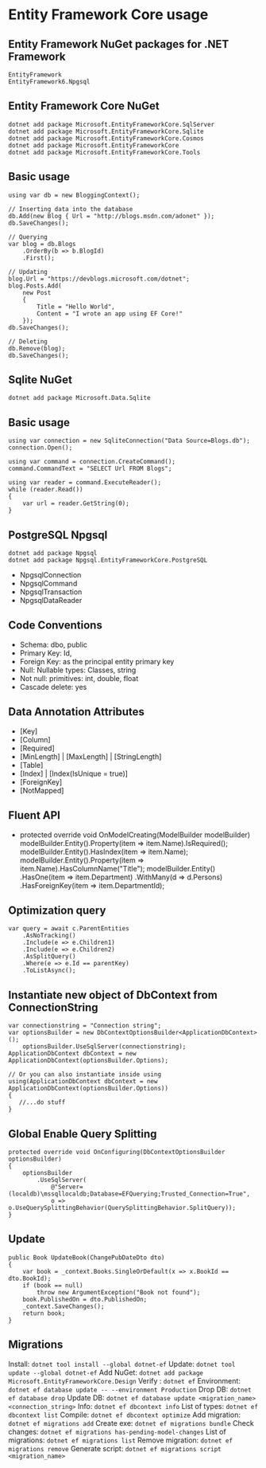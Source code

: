 # Entity Framework Core usage

## Entity Framework NuGet packages for .NET Framework
```
EntityFramework
EntityFramework6.Npgsql
```

## Entity Framework Core NuGet
```
dotnet add package Microsoft.EntityFrameworkCore.SqlServer
dotnet add package Microsoft.EntityFrameworkCore.Sqlite
dotnet add package Microsoft.EntityFrameworkCore.Cosmos
dotnet add package Microsoft.EntityFrameworkCore
dotnet add package Microsoft.EntityFrameworkCore.Tools
```

## Basic usage
```
using var db = new BloggingContext();

// Inserting data into the database
db.Add(new Blog { Url = "http://blogs.msdn.com/adonet" });
db.SaveChanges();

// Querying
var blog = db.Blogs
    .OrderBy(b => b.BlogId)
    .First();

// Updating
blog.Url = "https://devblogs.microsoft.com/dotnet";
blog.Posts.Add(
    new Post
    {
        Title = "Hello World",
        Content = "I wrote an app using EF Core!"
    });
db.SaveChanges();

// Deleting
db.Remove(blog);
db.SaveChanges();
```

## Sqlite NuGet
```
dotnet add package Microsoft.Data.Sqlite
```

## Basic usage
```
using var connection = new SqliteConnection("Data Source=Blogs.db");
connection.Open();

using var command = connection.CreateCommand();
command.CommandText = "SELECT Url FROM Blogs";

using var reader = command.ExecuteReader();
while (reader.Read())
{
    var url = reader.GetString(0);
}
```

## PostgreSQL Npgsql
```
dotnet add package Npgsql
dotnet add package Npgsql.EntityFrameworkCore.PostgreSQL
```
- NpgsqlConnection
- NpgsqlCommand
- NpgsqlTransaction
- NpgsqlDataReader

## Code Conventions
- Schema: dbo, public
- Primary Key: Id, <EntityClassId>
- Foreign Key: as the principal entity primary key
- Null: Nullable types: Classes, string
- Not null: primitives: int, double, float
- Cascade delete: yes

## Data Annotation Attributes
- [Key]
- [Column]
- [Required]
- [MinLength] | [MaxLength] | [StringLength]
- [Table]
- [Index] | [Index(IsUnique = true)]
- [ForeignKey]
- [NotMapped]

## Fluent API
- protected override void OnModelCreating(ModelBuilder modelBuilder)
modelBuilder.Entity<PlSqlTablePerson>().Property(item => item.Name).IsRequired();
modelBuilder.Entity<PlSqlTablePerson>().HasIndex(item => item.Name);
modelBuilder.Entity<PlSqlTableDepartment>().Property(item => item.Name).HasColumnName("Title");
modelBuilder.Entity<PlSqlTablePerson>()
	.HasOne<PlSqlTableDepartment>(item => item.Department)
	.WithMany(d => d.Persons)
	.HasForeignKey(item => item.DepartmentId);

## Optimization query
```
var query = await c.ParentEntities
	.AsNoTracking()
	.Include(e => e.Children1)
	.Include(e => e.Children2)
	.AsSplitQuery()
	.Where(e => e.Id == parentKey)
	.ToListAsync();
```

## Instantiate new object of DbContext from ConnectionString
```
var connectionstring = "Connection string";
var optionsBuilder = new DbContextOptionsBuilder<ApplicationDbContext>();
    optionsBuilder.UseSqlServer(connectionstring);
ApplicationDbContext dbContext = new ApplicationDbContext(optionsBuilder.Options);

// Or you can also instantiate inside using
using(ApplicationDbContext dbContext = new ApplicationDbContext(optionsBuilder.Options))
{
   //...do stuff
}
```

## Global Enable Query Splitting
```
protected override void OnConfiguring(DbContextOptionsBuilder optionsBuilder)
{
    optionsBuilder
        .UseSqlServer(
            @"Server=(localdb)\mssqllocaldb;Database=EFQuerying;Trusted_Connection=True",
            o => o.UseQuerySplittingBehavior(QuerySplittingBehavior.SplitQuery));
}
```

## Update
```
public Book UpdateBook(ChangePubDateDto dto)
{
    var book = _context.Books.SingleOrDefault(x => x.BookId == dto.BookId);
    if (book == null)
        throw new ArgumentException("Book not found");
    book.PublishedOn = dto.PublishedOn;
    _context.SaveChanges();
    return book;
}
```

## Migrations
Install: 			`dotnet tool install --global dotnet-ef`
Update:				`dotnet tool update --global dotnet-ef`
Add NuGet:			`dotnet add package Microsoft.EntityFrameworkCore.Design`
Verify :			`dotnet ef`
Environment:		`dotnet ef database update -- --environment Production`
Drop DB:			`dotnet ef database drop`
Update DB:			`dotnet ef database update <migration_name> <connection_string>`
Info:				`dotnet ef dbcontext info`
List of types:		`dotnet ef dbcontext list`
Compile:			`dotnet ef dbcontext optimize`
Add migration:		`dotnet ef migrations add`
Create exe:			`dotnet ef migrations bundle`
Check changes:		`dotnet ef migrations has-pending-model-changes`
List of migrations:	`dotnet ef migrations list`
Remove migration:	`dotnet ef migrations remove`
Generate script:	`dotnet ef migrations script <migration_name>`
